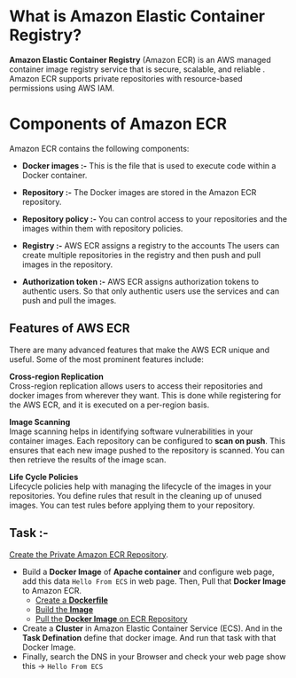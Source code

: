 #  What is Amazon Elastic Container Registry?

**Amazon Elastic Container Registry** (Amazon ECR) is an AWS managed container image registry service that is secure, scalable, and reliable . Amazon ECR supports private repositories with resource-based permissions using AWS IAM.




# Components of Amazon ECR
Amazon ECR contains the following components:
-  **Docker images :-** This is the file that is used to execute code within a Docker container.

-  **Repository :-** The Docker images are stored in the Amazon ECR repository. 

-  **Repository policy :-** You can control access to your repositories and the images within them with repository policies.

-  **Registry :-**   AWS ECR assigns a registry to the accounts The users can create multiple repositories in the registry and then push and pull images in the repository.

-   **Authorization token :-** AWS ECR assigns authorization tokens to authentic users. So that only authentic users use the services and can push and pull the images.

## **Features of AWS ECR**
There are many advanced features that make the AWS ECR unique and useful. Some of the most prominent features include:

**Cross-region Replication** <br />
Cross-region replication allows users to access their repositories and docker images from wherever they want. This is done while registering for the AWS ECR, and it is executed on a per-region basis.

**Image Scanning** <br />
Image scanning helps in identifying software vulnerabilities in your container images. Each repository can be configured to **scan on push**. This ensures that each new image pushed to the repository is scanned. You can then retrieve the results of the image scan.

**Life Cycle Policies** <br /> 
Lifecycle policies help with managing the lifecycle of the images in your repositories. You define rules that result in the cleaning up of unused images. You can test rules before applying them to your repository.

## Task :-
[Create the Private Amazon ECR Repository](#creating-an-ecr-repository). 
- Build a **Docker Image**  of **Apache container** and configure web page, add this data ``Hello From ECS`` in web page. Then, Pull that **Docker Image** to Amazon ECR.
   - [Create a **Dockerfile**](#create-an-dockerfile)
   - [Build the **Image**](#build-the-docker-image)   
   - [Pull the **Docker Image** on ECR Repository](#push-the-image-apache2-to-elastic-container-registry)
-  Create a **Cluster** in Amazon Elastic Container Service (ECS). And in the **Task Defination** define that docker image. And run that task with that Docker Image.  
-   Finally, search the DNS in your Browser and check your web page show this -> ``Hello From ECS``
<br />
<br />
<br />

